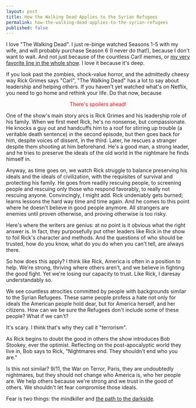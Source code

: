 ```yaml
---
layout: post
title: How the Walking Dead Applies to the Syrian Refugees
permalink: how-the-walking-dead-applies-to-the-syrian-refugees
published: false
---
```


I love "The Walking Dead". I just re-binge watched Seasons 1-5 with my wife, and will probably purchase
Season 6 (I never do that!), because I don't want to wait. And not just because of the countless
Carl! memes, or [my very favorite line in the whole show](https://www.youtube.com/watch?v=cJOnLt-rFCI).
I love it because it's deep.

If you look past the zombies, shock-value horror, and the admittedly cheesy way Rick Grimes says
"Carl", "The Walking Dead" has a lot to say about leadership and helping others. If you haven't
yet watched what's on Netflix, you need to go home and rethink your life. Do that now, because

<div class="message" style="color:red; text-align:center">
  There's spoilers ahead!
</div>

One of the show's main story arcs is Rick Grimes and his leadership role of his family. When we
first meet Rick, he's no nonsense, but compassionate. He knocks a guy out and handcuffs him to a roof
for stirring up trouble (a veritable death sentence) in the second episode, but then goes back
for him, despite voices of dissent, in the third. Later, he rescues a stranger despite 
them shooting at him beforehand. He's a good man, a strong leader, and he tries to preserve the 
ideals of the old world in the nightmare he finds himself in.

Anyway, as time goes on, we watch Rick struggle to balance preserving his ideals and the ideals of
civilization, with the requisites of survival and protecting his family. He goes
from readily rescuing people, to screening people and rescuing only those who respond favorably, to
really not rescuing anyone. Convincingly, I might add. Rick undeniably gets burned; learns lessons
the hard way time and time again. And he comes to this point where he doesn't believe in good people 
anymore. All strangers are enemies until proven otherwise, and proving otherwise is too risky.

Here's where the writers are genius: at no point is it obvious what the right answer is. In fact, 
they purposefully put other leaders like Rick in the show to foil Rick's character and methods. And
the questions of who should be trusted, how do you know, what do you do when you can't tell, are always
there.

So how does this apply? I think like Rick, America is often in a position to help. We're strong,
thriving where others aren't, and we believe in fighting the good fight. Yet we're losing our
capacity to trust. Like Rick, I daresay understandably so. 

We see countless atrocities committed by people with backgrounds similar to the Syrian Refugees. 
These same people profess a hate not only for ideals the American people hold dear, but for America herself, and her citizens. How can we be sure the Refugees don't include some of these people? What
if we can't?

It's scary. I think that's why they call it "terrorism".

As Rick begins to doubt the good in others the show introduces Bob Stookey, ever the optimist. 
Reflecting on the post-apocalyptic world they live in, Bob says to Rick, "Nightmares end. They 
shouldn't end who you are."

Is this not similar? 9/11, the War on Terror, Paris, they are undoubtedly nightmares, but they should
not change who America is, who her people are. We help others because we're strong and we trust in
the good of others. We shouldn't let fear compromise those ideals.

Fear is two things: the mindkiller and [the path to the darkside](https://www.youtube.com/watch?v=kFnFr-DOPf8).
